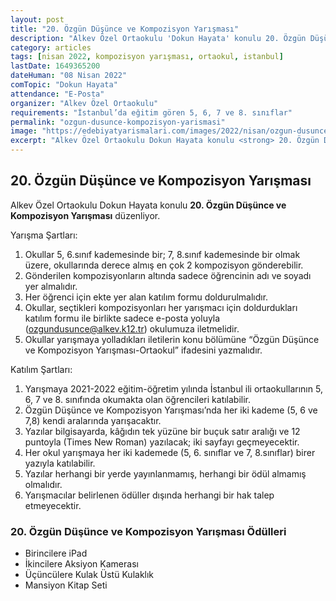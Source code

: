 ```yaml
---
layout: post
title: "20. Özgün Düşünce ve Kompozisyon Yarışması"
description: "Alkev Özel Ortaokulu 'Dokun Hayata' konulu 20. Özgün Düşünce ve Kompozisyon Yarışması düzenliyor."
category: articles
tags: [nisan 2022, kompozisyon yarışması, ortaokul, istanbul]
lastDate: 1649365200
dateHuman: "08 Nisan 2022"
comTopic: "Dokun Hayata"
attendance: "E-Posta"
organizer: "Alkev Özel Ortaokulu"
requirements: "İstanbul’da eğitim gören 5, 6, 7 ve 8. sınıflar"
permalink: "ozgun-dusunce-kompozisyon-yarismasi"
image: "https://edebiyatyarismalari.com/images/2022/nisan/ozgun-dusunce-ve-kompozisyon.jpg"
excerpt: "Alkev Özel Ortaokulu Dokun Hayata konulu <strong> 20. Özgün Düşünce ve Kompozisyon Yarışması </strong> düzenliyor."
---
```


## 20. Özgün Düşünce ve Kompozisyon Yarışması
Alkev Özel Ortaokulu Dokun Hayata konulu **20. Özgün Düşünce ve Kompozisyon Yarışması** düzenliyor.

Yarışma Şartları:
1. Okullar 5, 6.sınıf kademesinde bir; 7, 8.sınıf kademesinde bir olmak üzere, okullarında derece almış en çok 2 kompozisyon gönderebilir.
2. Gönderilen kompozisyonların altında sadece öğrencinin adı ve soyadı yer almalıdır.
3. Her öğrenci için ekte yer alan katılım formu doldurulmalıdır.
4. Okullar, seçtikleri kompozisyonları her yarışmacı için doldurdukları katılım formu ile birlikte sadece e-posta yoluyla (ozgundusunce@alkev.k12.tr) okulumuza iletmelidir.
5. Okullar yarışmaya yolladıkları iletilerin konu bölümüne “Özgün Düşünce ve Kompozisyon Yarışması-Ortaokul” ifadesini yazmalıdır.

Katılım Şartları:
1. Yarışmaya 2021-2022 eğitim-öğretim yılında İstanbul ili ortaokullarının 5, 6, 7 ve 8. sınıfında okumakta olan öğrencileri katılabilir.
2. Özgün Düşünce ve Kompozisyon Yarışması’nda her iki kademe (5, 6 ve 7,8) kendi aralarında yarışacaktır.
3. Yazılar bilgisayarda, kâğıdın tek yüzüne bir buçuk satır aralığı ve 12 puntoyla (Times New Roman) yazılacak; iki sayfayı geçmeyecektir.
4. Her okul yarışmaya her iki kademede (5, 6. sınıflar ve 7, 8.sınıflar) birer yazıyla katılabilir.
5. Yazılar herhangi bir yerde yayınlanmamış, herhangi bir ödül almamış olmalıdır.
6. Yarışmacılar belirlenen ödüller dışında herhangi bir hak talep etmeyecektir.

### 20. Özgün Düşünce ve Kompozisyon Yarışması Ödülleri
- Birincilere iPad
- İkincilere Aksiyon Kamerası
- Üçüncülere Kulak Üstü Kulaklık
- Mansiyon Kitap Seti
